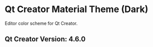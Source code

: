 # Qt Creator Material Theme (Dark)

Editor color scheme for Qt Creator.

## Qt Creator Version: 4.6.0
